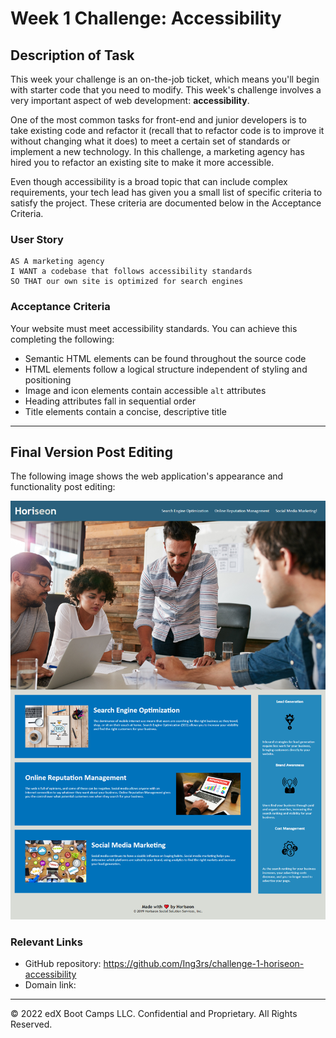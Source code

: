 # Week 1 Challenge: Accessibility

## Description of Task
 
This week your challenge is an on-the-job ticket, which means you'll begin with starter code that you need to modify. This week's challenge involves a very important aspect of web development: **accessibility**. 
 
One of the most common tasks for front-end and junior developers is to take existing code and refactor it (recall that to refactor code is to improve it without changing what it does) to meet a certain set of standards or implement a new technology. In this challenge, a marketing agency has hired you to refactor an existing site to make it more accessible.

Even though accessibility is a broad topic that can include complex requirements, your tech lead has given you a small list of specific criteria to satisfy the project. These criteria are documented below in the Acceptance Criteria.

### User Story

```
AS A marketing agency
I WANT a codebase that follows accessibility standards
SO THAT our own site is optimized for search engines
```

### Acceptance Criteria

Your website must meet accessibility standards. You can achieve this completing the following:

* Semantic HTML elements can be found throughout the source code
* HTML elements follow a logical structure independent of styling and positioning
* Image and icon elements contain accessible `alt` attributes
* Heading attributes fall in sequential order
* Title elements contain a concise, descriptive title

---

## Final Version Post Editing

The following image shows the web application's appearance and functionality post editing:

![The Horiseon webpage includes a navigation bar, a header image, and cards with text and images at the bottom of the page.](assets/challenge-1-final.png)

### Relevant Links

* GitHub repository: https://github.com/Ing3rs/challenge-1-horiseon-accessibility
* Domain link: 

---
© 2022 edX Boot Camps LLC. Confidential and Proprietary. All Rights Reserved.
